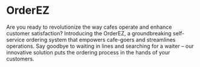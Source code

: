 # OrderEZ
Are you ready to revolutionize the way cafes operate and enhance customer satisfaction? Introducing the OrderEZ, a groundbreaking self-service ordering system that empowers cafe-goers and streamlines operations. Say goodbye to waiting in lines and searching for a waiter – our innovative solution puts the ordering process in the hands of your customers.
